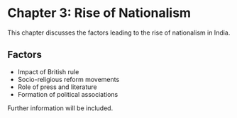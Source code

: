 # Chapter 3: Rise of Nationalism

This chapter discusses the factors leading to the rise of nationalism in India.

## Factors
- Impact of British rule
- Socio-religious reform movements
- Role of press and literature
- Formation of political associations

Further information will be included.
